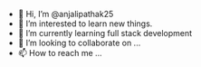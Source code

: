- 👋 Hi, I’m @anjalipathak25
- 👀 I’m interested to learn new things.
- 🌱 I’m currently learning full stack development
- 💞️ I’m looking to collaborate on ...
- 📫 How to reach me ...

<!---
anjalipathak25/anjalipathak25 is a ✨ special ✨ repository because its `README.md` (this file) appears on your GitHub profile.
You can click the Preview link to take a look at your changes.
--->

